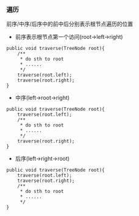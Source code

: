 ### 遍历
前序/中序/后序中的前中后分别表示根节点遍历的位置
* 前序表示根节点第一个访问(root->left->right)
```text
public void traverse(TreeNode root){
    /**
     * do sth to root
     * ......
     */
    traverse(root.left);
    traverse(root.right);
}
```
* 中序(left->root->right)
```text
public void traverse(TreeNode root){
    traverse(root.left);
    /**
     * do sth to root
     * ......
     */
    traverse(root.right);
}
```
* 后序(left->right->root)
```text
public void traverse(TreeNode root){
    traverse(root.left);
    traverse(root.right);
    /**
     * do sth to root
     * ......
     */
}
```

